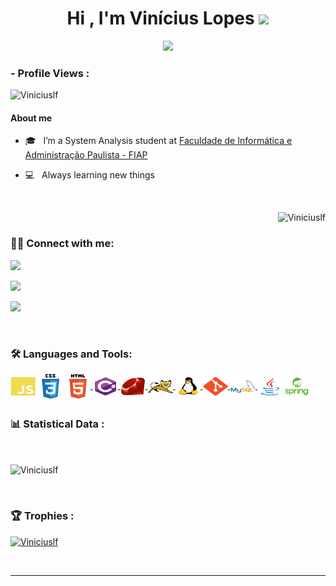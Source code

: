  <h1 align="center">Hi , I'm Vinícius Lopes <img src="https://media.giphy.com/media/hvRJCLFzcasrR4ia7z/giphy.gif" width="35"></h1>
<p align="center">
    <a href="https://github.com/DenverCoder1/readme-typing-svg"><img src="https://readme-typing-svg.herokuapp.com?lines=QA+Analyst;Software+Developer;Always%20learning%20new%20things&center=true&width=500&height=50"></a>

<br>

<p align="right"> <h3>- Profile Views :</h3> <img src="https://komarev.com/ghpvc/?username=Viniciuslfw&label=Profile%20views&color=0e75b6&style=flat"
    alt="Viniciuslf"/> 
    <h4>   About me </h4>

  - 🎓 &nbsp; I’m a System Analysis student at   <a href = "https://www.fiap.com.br/">Faculdade de Informática e Administração Paulista - FIAP <a> </h3>

 - 💻 &nbsp; Always learning new things

  </p>

<br>

<p><img align="right" src="https://github.com/Adam-pw/Adam-pw/blob/main/animation_500_kxa883sd.gif" alt="Viniciuslf" /></p>


<br>

<h3 align="left"> 🤝🏻 Connect with me:</h3>
<p align="left">
   <a href="https://stackoverflow.com/users/18254374/vin%c3%adcius" target="_blank"><img src="https://img.shields.io/badge/Stack_Overflow-FE7A16?style=for-the-badge&logo=stack-overflow&logoColor=white" target="_blank"></a> 
  
  <a href="https://www.linkedin.com/in/vin%C3%ADciuslopesferreira/" target="_blank"><img src="https://img.shields.io/badge/-LinkedIn-%230077B5?style=for-the-badge&logo=linkedin&logoColor=white" target="_blank"></a>
  
  <a href = "mailto:viniciuslf90@gmail.com"><img src="https://img.shields.io/badge/Gmail-D14836?style=for-the-badge&logo=gmail&logoColor=white" target="_blank"></a>
</p>

<br>

<h3 align="left">🛠️ Languages and Tools:</h3>
<p align="left"> 
  <img align="center" alt="Vini-js" height="30" width="40" src="https://raw.githubusercontent.com/devicons/devicon/master/icons/javascript/javascript-plain.svg"> 
   <img align = "center"
      src="https://raw.githubusercontent.com/devicons/devicon/master/icons/css3/css3-original-wordmark.svg" alt="css3"
      width="40" height="40" /> </a> <a href="https://www.w3.org/html/" target="_blank" rel="noreferrer"> 
  <img align = "center"
      src="https://raw.githubusercontent.com/devicons/devicon/master/icons/html5/html5-original-wordmark.svg"
      alt="html5" width="40" height="40" /> </a> <a href="https://www.adobe.com/in/products/illustrator.html"
    target="_blank" rel="noreferrer">
   <img align="center" alt="Vini-c#" height="30" width="40" src="https://raw.githubusercontent.com/devicons/devicon/master/icons/csharp/csharp-original.svg">
    <img align="center" alt="Vini-ruby" height="30" width="40" src="https://raw.githubusercontent.com/devicons/devicon/master/icons/ruby/ruby-original.svg">
    <img align="center" alt="Vini-tomcat" height="30" width="40" src="https://raw.githubusercontent.com/devicons/devicon/master/icons/tomcat/tomcat-original.svg">
   <img align="center" alt="Vini-linux" height="30" width="40" src="https://raw.githubusercontent.com/devicons/devicon/master/icons/linux/linux-original.svg">
   <img align="center" alt="Vini-git" height="30" width="40" src="https://raw.githubusercontent.com/devicons/devicon/master/icons/git/git-original.svg">
   <img align = "center"
      src="https://raw.githubusercontent.com/devicons/devicon/master/icons/mysql/mysql-original-wordmark.svg"
      alt="mysql" width="40" height="40" /> </a> </a>
      <img align="center" alt="Vini-java" height="30" width="40" src="https://raw.githubusercontent.com/devicons/devicon/master/icons/java/java-original.svg">
       <img align = "center"
      src="https://raw.githubusercontent.com/devicons/devicon/master/icons/spring/spring-original-wordmark.svg"
      alt="spring" width="40" height="40" /> </a> </a>
        
        
 <br>

##

<h3>
  
 📊 Statistical Data : </h3>


<br>

<p><img align="center" src="https://github-readme-stats.vercel.app/api/top-langs?username=Viniciuslf&langs_count=10&show_icons=true&locale=en&layout=compact&theme=algolia" alt="Viniciuslf" height="192px"/></p>

<br>
<h3>🏆 Trophies :</h3>
<p align="left"> <a href="https://github.com/ryo-ma/github-profile-trophy"><img
      src="https://github-profile-trophy.vercel.app/?username=Viniciuslf" alt="Viniciuslf" /></a> </p>

<p align="left"> <a href="https://twitter.com/" target="blank"><img
      src="https://img.shields.io/twitter/follow/?logo=twitter&style=for-the-badge" alt="" /></a> </p>


------------------------------------------------------------------------------------------------------------------------------------------
